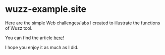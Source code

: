 # wuzz-example.site
Here are the simple Web challenges/labs I created to illustrate the functions of Wuzz tool.

You can find the article [here](http://resources.infosecinstitute.com/author/nikosdanopoulos/)!

I hope you enjoy it as much as I did.
